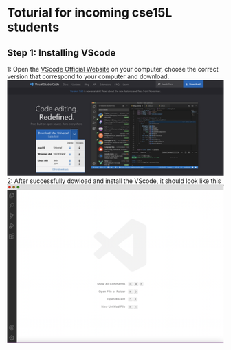 # Toturial for incoming cse15L students
## Step 1: Installing VScode
1: Open the [VScode Official Website](https://code.visualstudio.com/) on your computer, choose the correct version that correspond to your computer and download.
![Image](vscode1.png)
2: After successfully dowload and install the VScode, it should look like this
![Image](vscode2.png)


